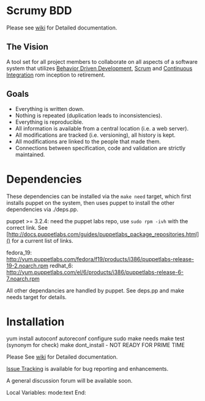 # Scrumy BDD #


Please see [wiki](https://github.com/pahoughton/scrumy-bdd/wiki) for
Detailed documentation.

## The Vision ##

A tool set for all project members to collaborate on all aspects
of a software system that utilizes
[Behavior Driven Development](http://en.wikipedia.org/wiki/Behavior-driven_development),
[Scrum](http://en.wikipedia.org/wiki/Scrum_(software_development))
and [Continuous Integration](http://en.wikipedia.org/wiki/Continuous_integration)
rom inception to retirement.

## Goals ##

  * Everything is written down.
  * Nothing is repeated (duplication leads to inconsistencies).
  * Everything is reproducible.
  * All information is available from a central location (i.e. a web server).
  * All modifications are tracked (i.e. versioning), all history is kept.
  * All modifications are linked to the people that made them.
  * Connections between specification, code and validation are
    strictly maintained.


Dependencies
============

These dependencies can be installed via the `make need` target, which
first installs puppet on the system, then uses puppet to install the
other dependencies via ./deps.pp.

puppet >= 3.2.4: need the puppet labs repo, use `sudo rpm -ivh` with
the correct link. See [http://docs.puppetlabs.com/guides/puppetlabs_package_repositories.html]()
for a current list of links.

fedora_19: http://yum.puppetlabs.com/fedora/f19/products/i386/puppetlabs-release-19-2.noarch.rpm
redhat_6: http://yum.puppetlabs.com/el/6/products/i386/puppetlabs-release-6-7.noarch.rpm

All other dependancies are handled by puppet. See deps.pp and make
needs target for details.

Installation
============

yum install autoconf
autoreconf
configure
sudo make needs
make test (synonym for check)
make dont_install - NOT READY FOR PRIME TIME


Please See [wiki](https://github.com/pahoughton/scrumy-bdd/wiki) for
Detailed documentation.

[Issue Tracking](https://github.com/pahoughton/scrumy-bdd/issues) is
available for bug reporting and enhancements.

A general discussion forum will be available soon.


  Local Variables:
  mode:text
  End:
